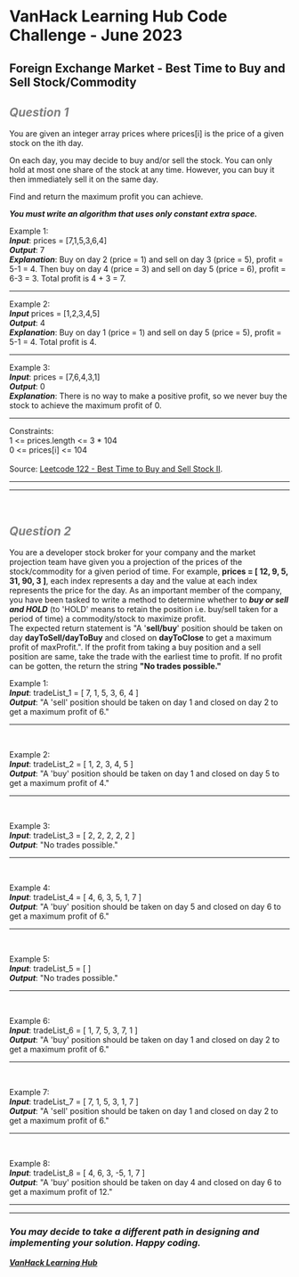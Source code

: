 # VanHack Learning Hub Code Challenge - June 2023

## Foreign Exchange Market - Best Time to Buy and Sell Stock/Commodity

## ***<span style="color:gray">*Question 1*</span>***
You are given an integer array prices where prices[i] is the price of a given stock on the ith day.

On each day, you may decide to buy and/or sell the stock. You can only hold at most one share of the stock at any time. However, you can buy it then immediately sell it on the same day.

Find and return the maximum profit you can achieve.

***You must write an algorithm that uses only constant extra space.***

Example 1:
<br/>
***Input***: prices = [7,1,5,3,6,4]
<br/>
***Output***: 7
<br/>
***Explanation***: Buy on day 2 (price = 1) and sell on day 3 (price = 5), profit = 5-1 = 4.
Then buy on day 4 (price = 3) and sell on day 5 (price = 6), profit = 6-3 = 3.
Total profit is 4 + 3 = 7.
******


Example 2:
<br/> 
***Input*** prices = [1,2,3,4,5]
<br/>
***Output***: 4
<br/>
***Explanation***: Buy on day 1 (price = 1) and sell on day 5 (price = 5), profit = 5-1 = 4.
Total profit is 4.
******


Example 3:
<br/>
***Input***: prices = [7,6,4,3,1]
<br/>
***Output***: 0
<br/>
***Explanation***: There is no way to make a positive profit, so we never buy the stock to achieve the maximum profit of 0.
******

Constraints:
<br/>
1 <= prices.length <= 3 * 104
<br/>
0 <= prices[i] <= 104
<br/>
<br/>
Source: [Leetcode 122 - Best Time to Buy and Sell Stock II](https://leetcode.com/problems/best-time-to-buy-and-sell-stock-ii/).
******
******
<br/>

## ***<span style="color:gray">*Question 2*</span>***
You are a developer stock broker for your company and the market projection team have given you a projection of the prices of the stock/commodity for a given period of time. For example, **prices = [ 12, 9, 5, 31, 90, 3 ]**, each index represents a day and the value at each index represents the price for the day. As an important member of the company, you have been tasked to write a method to determine whether to ***buy or sell and HOLD*** (to 'HOLD' means to retain the position i.e. buy/sell taken for a period of time) a commodity/stock to maximize profit. 
<br/>
The expected return statement is "A '**sell/buy**' position should be taken on day **dayToSell/dayToBuy** and closed on **dayToClose** to get a maximum profit of maxProfit.". If the profit from taking a buy position and a sell position are same, take the trade with the earliest time to profit. If no profit can be gotten, the return the string **"No trades possible."**
<br/>

Example 1:
<br/>
***Input***: tradeList_1 = [ 7, 1, 5, 3, 6, 4 ] 
<br/>
***Output***: "A 'sell' position should be taken on day 1 and closed on day 2 to get a maximum profit of 6."
<br/>
******
<br/>

Example 2:
<br/>
***Input***: tradeList_2 = [ 1, 2, 3, 4, 5 ]
<br/>
***Output***: "A 'buy' position should be taken on day 1 and closed on day 5 to get a maximum profit of 4."
******
<br/>

Example 3:
<br/>
***Input***: tradeList_3 = [ 2, 2, 2, 2, 2 ]
<br/>
***Output***: "No trades possible."
******
<br/>

Example 4:
<br/>
***Input***: tradeList_4 = [ 4, 6, 3, 5, 1, 7 ]
<br/>
***Output***: "A 'buy' position should be taken on day 5 and closed on day 6 to get a maximum profit of 6."
******
<br/>

Example 5:
<br/>
***Input***: tradeList_5 = [ ]
<br/>
***Output***: "No trades possible."
******
<br/>

Example 6:
<br/>
***Input***: tradeList_6 = [ 1, 7, 5, 3, 7, 1 ]
<br/>
***Output***: "A 'buy' position should be taken on day 1 and closed on day 2 to get a maximum profit of 6."
******
<br/>

Example 7:
<br/>
***Input***: tradeList_7 = [ 7, 1, 5, 3, 1, 7 ]
<br/>
***Output***: "A 'sell' position should be taken on day 1 and closed on day 2 to get a maximum profit of 6."
******
<br/>

Example 8:
<br/>
***Input***: tradeList_8 = [ 4, 6, 3, -5, 1, 7 ]
<br/>
***Output***: "A 'buy' position should be taken on day 4 and closed on day 6 to get a maximum profit of 12."
<br/>
******
******


### ***You may decide to take a different path in designing and implementing your solution. Happy coding.***

***[VanHack Learning Hub](https://vanhack.com/learning-hub)***